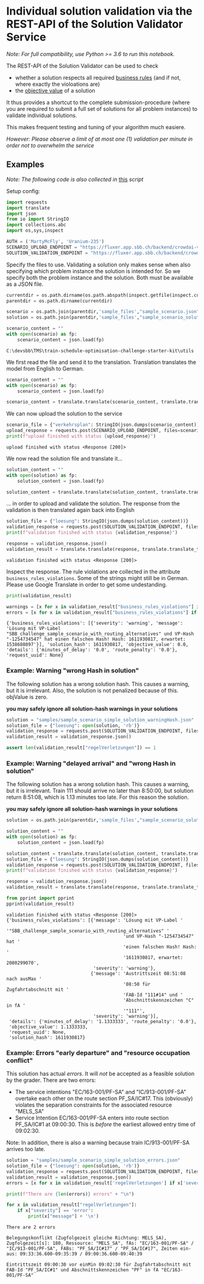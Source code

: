 
# Individual solution validation via the REST-API of the Solution Validator Service

_Note: For full compatibility, use Python >= 3.6 to run this notebook._

The REST-API of the Solution Validator can be used to check
* whether a solution respects all required [business rules](documentation/business_rules.md) (and if not, where exactly the violoations are)
* the [objective value](documentation/business_rules.md#objective-function) of a solution

It thus provides a shortcut to the complete submission-procedure (where you are required to submit a full set of solutions for all problem instances) to validate individual solutions.

This makes frequent testing and tuning of your algorithm much easiere.

_However: Please observe a limit of at most one (1) validation per minute in order not to overwhelm the service_

## Examples

_Note: The following code is also collected in_ [this](validate_solution.py) _script_

Setup config:


```python
import requests
import translate
import json
from io import StringIO
import collections.abc
import os,sys,inspect

AUTH = ('MartyMcFly', 'Uranium-235')
SCENARIO_UPLOAD_ENDPOINT = "https://fluxer.app.sbb.ch/backend/crowdai-validator/uploadVerkehrsplanFile"
SOLUTION_VALIDATION_ENDPOINT = "https://fluxer.app.sbb.ch/backend/crowdai-validator/validateFile"
```

Specify the files to use. Validating a solution only makes sense when also specifying which problem instance the solution is intended for. So we specify both the problem instance and the solution. Both must be available as a JSON file.


```python
currentdir = os.path.dirname(os.path.abspath(inspect.getfile(inspect.currentframe())))
parentdir = os.path.dirname(currentdir)

scenario = os.path.join(parentdir,'sample_files',"sample_scenario.json")
solution = os.path.join(parentdir,'sample_files',"sample_scenario_solution.json")

scenario_content = ""
with open(scenario) as fp:
    scenario_content = json.load(fp)
```

    C:\devsbb\TMS\train-schedule-optimisation-challenge-starter-kit\utils
    

We first read the file and send it to the translation. Translation translates the model from English to German. 


```python
scenario_content = ""
with open(scenario) as fp:
    scenario_content = json.load(fp)

scenario_content = translate.translate(scenario_content, translate.translate_to_ger)
```

We can now upload the solution to the service


```python
scenario_file = {"verkehrsplan": StringIO(json.dumps(scenario_content))}
upload_response = requests.post(SCENARIO_UPLOAD_ENDPOINT, files=scenario_file, auth=AUTH)
print(f"upload finished with status {upload_response}")
```

    upload finished with status <Response [200]>
    

We now read the solution file and translate it...


```python
solution_content = ""
with open(solution) as fp:
    solution_content = json.load(fp)

solution_content = translate.translate(solution_content, translate.translate_to_ger)
```

... in order to upload and validate the solution. The response from the validation is then translated again back into English


```python
solution_file = {"loesung": StringIO(json.dumps(solution_content))}
validation_response = requests.post(SOLUTION_VALIDATION_ENDPOINT, files=solution_file, auth=AUTH)
print(f"validation finished with status {validation_response}")

response = validation_response.json()
validation_result = translate.translate(response, translate.translate_to_eng)
```

    validation finished with status <Response [200]>
    

Inspect the response. The rule violations are collected in the attribute `business_rules_violations`. Some of the strings might still be in German. Please use Google Translate in order to get some undestanding.


```python
print(validation_result)

warnings = [x for x in validation_result["business_rules_violations"] if x["severity"] == "warning"]
errors = [x for x in validation_result["business_rules_violations"] if x["severity"] == "error"]
```

    {'business_rules_violations': [{'severity': 'warning', 'message': 'Lösung mit VP-Label "SBB_challenge_sample_scenario_with_routing_alternatives" und VP-Hash "-1254734547" hat einen falschen Hash! Hash: 1611930817, erwartet: 1538680897'}], 'solution_hash': 1611930817, 'objective_value': 0.0, 'details': {'minutes_of_delay': '0.0', 'route_penalty': '0.0'}, 'request_uuid': None}
    

### Example: Warning "wrong Hash in solution"

The following solution has a wrong solution hash. This causes a warning, but it is irrelevant. Also, the solution is not penalized because of this. objValue is zero.

__you may safely ignore all solution-hash warnings in your solutions__


```python
solution = "samples/sample_scenario_simple_solution_warningHash.json"
solution_file = {"loesung": open(solution, 'rb')}
validation_response = requests.post(SOLUTION_VALIDATION_ENDPOINT, files=solution_file, auth=AUTH)
validation_result = validation_response.json()

assert len(validation_result["regelVerletzungen"]) == 1

```

### Example: Warning "delayed arrival" and "wrong Hash in solution"
The following solution has a wrong solution hash. This causes a warning, but it is irrelevant. 
Train 111 should arrive no later than 8:50:00, but solution return 8:51:08, which is 1.13 minutes too late. For this reason the solution.

__you may safely ignore all solution-hash warnings in your solutions__


```python
solution = os.path.join(parentdir,'sample_files',"sample_scenario_solution_delayed_arrival.json")

solution_content = ""
with open(solution) as fp:
    solution_content = json.load(fp)

solution_content = translate.translate(solution_content, translate.translate_to_ger)
solution_file = {"loesung": StringIO(json.dumps(solution_content))}
validation_response = requests.post(SOLUTION_VALIDATION_ENDPOINT, files=solution_file, auth=AUTH)
print(f"validation finished with status {validation_response}")

response = validation_response.json()
validation_result = translate.translate(response, translate.translate_to_eng)

from pprint import pprint
pprint(validation_result)
```

    validation finished with status <Response [200]>
    {'business_rules_violations': [{'message': 'Lösung mit VP-Label '
                                               '"SBB_challenge_sample_scenario_with_routing_alternatives" '
                                               'und VP-Hash "-1254734547" hat '
                                               'einen falschen Hash! Hash: '
                                               '1611930817, erwartet: 2080299070',
                                    'severity': 'warning'},
                                   {'message': 'Austrittszeit 08:51:08 nach ausMax '
                                               '08:50 für Zugfahrtabschnitt mit '
                                               'FAB-Id "111#14" und '
                                               'Abschnittskennzeichen "C" in fA '
                                               '"111"',
                                    'severity': 'warning'}],
     'details': {'minutes_of_delay': '1.1333333', 'route_penalty': '0.0'},
     'objective_value': 1.1333333,
     'request_uuid': None,
     'solution_hash': 1611930817}
    

### Example: Errors "early departure" and "resource occupation conflict"

This solution has actual _errors_. It will _not_ be accepted as a feasible solution by the grader. There are two errors:
* The service intentions "EC/163-001/PF-SA" and "IC/913-001/PF-SA" overtake each other on the route section PF_SA/IC#17. This (obviously) violates the separation constraints for the associated resource "MELS_SA"
* Service Intention EC/163-001/PF-SA enters into route section PF_SA/IC#1 at 09:00:30. This is _before_ the earliest allowed entry time of 09:02:30.

Note: In addition, there is also a warning because train IC/913-001/PF-SA arrives too late.


```python
solution = "samples/sample_scenario_simple_solution_errors.json"
solution_file = {"loesung": open(solution, 'rb')}
validation_response = requests.post(SOLUTION_VALIDATION_ENDPOINT, files=solution_file, auth=AUTH)
validation_result = validation_response.json()
errors = [x for x in validation_result['regelVerletzungen'] if x['severity'] == 'error']

print(f"There are {len(errors)} errors" + "\n")

for x in validation_result["regelVerletzungen"]:
    if x["severity"] == 'error':
        print(x["message"] + '\n')
```

    There are 2 errors
    
    Belegungskonflikt (Zugfolgezeit gleiche Richtung: MELS_SA), Zugfolgezeit[s]: 180, Ressource: "MELS_SA", fAs: "EC/163-001/PF-SA" / "IC/913-001/PF-SA", FABs: "PF_SA/IC#17" / "PF_SA/IC#17", Zeiten ein-aus: 09:33:36.600-09:35:39 / 09:00:36.600-09:40:39
    
    Eintrittszeit 09:00:30 vor einMin 09:02:30 für Zugfahrtabschnitt mit FAB-Id "PF_SA/IC#1" und Abschnittskennzeichen "PF" in fA "EC/163-001/PF-SA"
    
    
